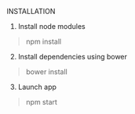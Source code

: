INSTALLATION

1. Install node modules
> npm install

2. Install dependencies using bower
> bower install

3. Launch app
> npm start
